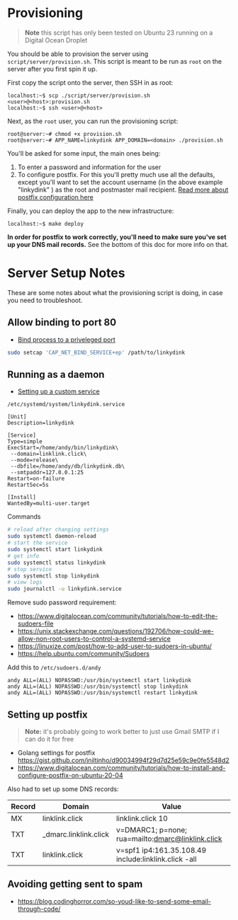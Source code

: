 # Provisioning

> **Note** this script has only been tested on Ubuntu 23 running on a Digital Ocean Droplet

You should be able to provision the server using `script/server/provision.sh`. This script is meant to be run as `root` on the server after you first spin it up.

First copy the script onto the server, then SSH in as root:

```
localhost:~$ scp ./script/server/provision.sh <user>@<host>:provision.sh
localhost:~$ ssh <user>@<host>
```

Next, as the `root` user, you can run the provisioning script:

```
root@server:~# chmod +x provision.sh
root@server:~# APP_NAME=linkydink APP_DOMAIN=<domain> ./provision.sh
```

You'll be asked for some input, the main ones being:
1. To enter a password and information for the user
2. To configure postfix. For this you'll pretty much use all the defaults, except you'll want to set the account username (in the above example "linkydink" ) as the root and postmaster mail recipient. [Read more about postfix configuration here](https://www.digitalocean.com/community/tutorials/how-to-install-and-configure-postfix-on-ubuntu-20-04)

Finally, you can deploy the app to the new infrastructure:

```
localhost:~$ make deploy
```

**In order for postfix to work correctly, you'll need to make sure you've set up your DNS mail records.** See the bottom of this doc for more info on that.


# Server Setup Notes

These are some notes about what the provisioning script is doing, in case you need to troubleshoot.

## Allow binding to port 80

- [Bind process to a priveleged port](https://www.baeldung.com/linux/bind-process-privileged-port)

```bash
sudo setcap 'CAP_NET_BIND_SERVICE+ep' /path/to/linkydink
```

## Running as a daemon

- [Setting up a custom service](https://www.slingacademy.com/article/ubuntu-how-to-create-a-custom-systemd-service/)


`/etc/systemd/system/linkydink.service`
```
[Unit]
Description=linkydink

[Service]
Type=simple
ExecStart=/home/andy/bin/linkydink\
 --domain=linklink.click\
 --mode=release\
 --dbfile=/home/andy/db/linkydink.db\
 --smtpaddr=127.0.0.1:25
Restart=on-failure
RestartSec=5s

[Install]
WantedBy=multi-user.target
```

Commands

```bash
# reload after changing settings
sudo systemctl daemon-reload
# start the service
sudo systemctl start linkydink
# get info
sudo systemctl status linkydink
# stop service
sudo systemctl stop linkydink
# view logs
sudo journalctl -u linkydink.service
```

Remove sudo password requirement:

 - https://www.digitalocean.com/community/tutorials/how-to-edit-the-sudoers-file
 - https://unix.stackexchange.com/questions/192706/how-could-we-allow-non-root-users-to-control-a-systemd-service
 - https://linuxize.com/post/how-to-add-user-to-sudoers-in-ubuntu/
 - https://help.ubuntu.com/community/Sudoers

Add this to `/etc/sudoers.d/andy`

```
andy ALL=(ALL) NOPASSWD:/usr/bin/systemctl start linkydink
andy ALL=(ALL) NOPASSWD:/usr/bin/systemctl stop linkydink
andy ALL=(ALL) NOPASSWD:/usr/bin/systemctl restart linkydink
```

## Setting up postfix

> **Note:** it's probably going to work better to just use Gmail SMTP if I can do it for free

 - Golang settings for postfix https://gist.github.com/jniltinho/d90034994f29d7d25e59c9e0fe5548d2
 - https://www.digitalocean.com/community/tutorials/how-to-install-and-configure-postfix-on-ubuntu-20-04


Also had to set up some DNS records:

| Record | Domain                | Value             |
|--------|-----------------------|-------------------|
| MX     | linklink.click        | linklink.click 10 |
| TXT    | _dmarc.linklink.click | v=DMARC1; p=none; rua=mailto:dmarc@linklink.click  |
| TXT    | linklink.click        | v=spf1 ip4:161.35.108.49 include:linklink.click -all |


## Avoiding getting sent to spam

- https://blog.codinghorror.com/so-youd-like-to-send-some-email-through-code/

